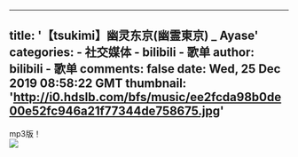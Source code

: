 
---
title: '【tsukimi】幽灵东京(幽霊東京) _ Ayase'
categories: 
    - 社交媒体
    - bilibili - 歌单
author: bilibili - 歌单
comments: false
date: Wed, 25 Dec 2019 08:58:22 GMT
thumbnail: 'http://i0.hdslb.com/bfs/music/ee2fcda98b0de00e52fc946a21f77344de758675.jpg'
---

<div>   
mp3版！<br><img src="http://i0.hdslb.com/bfs/music/ee2fcda98b0de00e52fc946a21f77344de758675.jpg" referrerpolicy="no-referrer">  
</div>
            